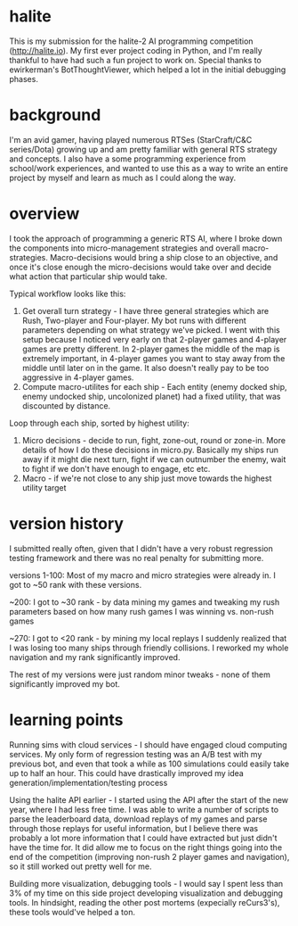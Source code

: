 # halite
This is my submission for the halite-2 AI programming competition (http://halite.io). My first ever project coding in Python, and I'm really thankful to have had such a fun project to work on. Special thanks to ewirkerman's BotThoughtViewer, which helped a lot in the initial debugging phases.

# background
I'm an avid gamer, having played numerous RTSes (StarCraft/C&C series/Dota) growing up and am pretty familiar with general RTS strategy and concepts. I also have a some programming experience from school/work experiences, and wanted to use this as a way to write an entire project by myself and learn as much as I could along the way.

# overview
I took the approach of programming a generic RTS AI, where I broke down the components into micro-management strategies and overall macro-strategies. Macro-decisions would bring a ship close to an objective, and once it's close enough the micro-decisions would take over and decide what action that particular ship would take.

Typical workflow looks like this:
1) Get overall turn strategy - I have three general strategies which are Rush, Two-player and Four-player. My bot runs with different parameters depending on what strategy we've picked. I went with this setup because I noticed very early on that 2-player games and 4-player games are pretty different. In 2-player games the middle of the map is extremely important, in 4-player games you want to stay away from the middle until later on in the game. It also doesn't really pay to be too aggressive in 4-player games.
2) Compute macro-utilites for each ship - Each entity (enemy docked ship, enemy undocked ship, uncolonized planet) had a fixed utility, that was discounted by distance.

Loop through each ship, sorted by highest utility:
1) Micro decisions - decide to run, fight, zone-out, round or zone-in. More details of how I do these decisions in micro.py. Basically my ships run away if it might die next turn, fight if we can outnumber the enemy, wait to fight if we don't have enough to engage, etc etc.
2) Macro - if we're not close to any ship just move towards the highest utility target

# version history
I submitted really often, given that I didn't have a very robust regression testing framework and there was no real penalty for submitting more.

versions
1-100: Most of my macro and micro strategies were already in. I got to ~50 rank with these versions.

~200: I got to ~30 rank - by data mining my games and tweaking my rush parameters based on how many rush games I was winning vs. non-rush games

~270: I got to <20 rank - by mining my local replays I suddenly realized that I was losing too many ships through friendly collisions. I reworked my whole navigation and my rank significantly improved.

The rest of my versions were just random minor tweaks - none of them significantly improved my bot.

# learning points
Running sims with cloud services - I should have engaged cloud computing services. My only form of regression testing was an A/B test with my previous bot, and even that took a while as 100 simulations could easily take up to half an hour. This could have drastically improved my idea generation/implementation/testing process

Using the halite API earlier - I started using the API after the start of the new year, where I had less free time. I was able to write a number of scripts to parse the leaderboard data, download replays of my games and parse through those replays for useful information, but I believe there was probably a lot more information that I could have extracted but just didn't have the time for. It did allow me to focus on the right things going into the end of the competition (improving non-rush 2 player games and navigation), so it still worked out pretty well for me.

Building more visualization, debugging tools - I would say I spent less than 3% of my time on this side project developing visualization and debugging tools. In hindsight, reading the other post mortems (expecially reCurs3's), these tools would've helped a ton.
